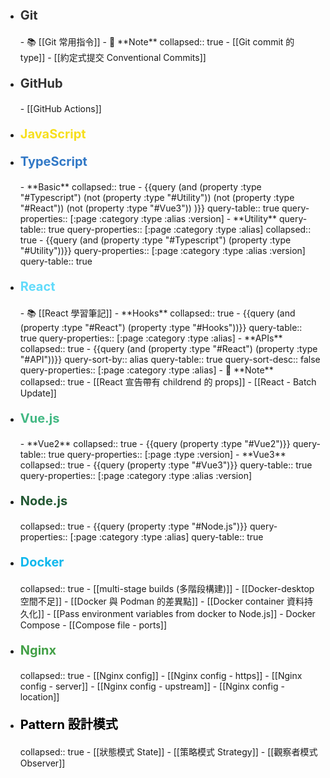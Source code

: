 - <p style="font-size: 20px; font-weight: bold; color: #333;">Git</p>
	- 📚 [[Git 常用指令]]
	- 📓 **Note**
	  collapsed:: true
		- [[Git commit 的 type]]
		- [[約定式提交 Conventional Commits]]
- <p style="font-size: 20px; font-weight: bold; color: #333;">GitHub</p>
	- [[GitHub Actions]]
- <p style="font-size: 20px; font-weight: bold; color: #f7df1e;">JavaScript</p>
- <p style="font-size: 20px; font-weight: bold; color: #3178c6;">TypeScript</p>
	- **Basic**
	  collapsed:: true
		- {{query (and (property :type "#Typescript") (not (property :type "#Utility")) (not (property :type "#React")) (not (property :type "#Vue3")) )}}
		  query-table:: true
		  query-properties:: [:page :category :type :alias :version]
	- **Utility**
	  query-table:: true
	  query-properties:: [:page :category :type :alias]
	  collapsed:: true
		- {{query (and (property :type "#Typescript") (property :type "#Utility"))}}
		  query-properties:: [:page :category :type :alias :version]
		  query-table:: true
- <p style="font-size: 20px; font-weight: bold; color: #61DBFB">React</p>
	- 📚 [[React 學習筆記]]
	- **Hooks**
	  collapsed:: true
		- {{query (and (property :type "#React") (property :type "#Hooks"))}}
		  query-table:: true
		  query-properties:: [:page :category :type :alias]
	- **APIs**
	  collapsed:: true
		- {{query (and (property :type "#React") (property :type "#API"))}}
		  query-sort-by:: alias
		  query-table:: true
		  query-sort-desc:: false
		  query-properties:: [:page :category :type :alias]
	- 📓 **Note**
	  collapsed:: true
		- [[React 宣告帶有 childrend 的 props]]
		- [[React - Batch Update]]
- <p style="font-size: 20px; font-weight: bold; color: #42b883;">Vue.js</p>
	- **Vue2**
	  collapsed:: true
		- {{query (property :type "#Vue2")}}
		  query-table:: true
		  query-properties:: [:page :type :version]
	- **Vue3**
	  collapsed:: true
		- {{query (property :type "#Vue3")}}
		  query-table:: true
		  query-properties:: [:page :category :type :alias :version]
- <p style="font-size: 20px; font-weight: bold; color: #215732;">Node.js</p>
  collapsed:: true
	- {{query (property :type "#Node.js")}}
	  query-properties:: [:page :category :type :alias]
	  query-table:: true
- <p style="font-size: 20px; font-weight: bold; color: #0db7ed;">Docker</p>
  collapsed:: true
	- [[multi-stage builds (多階段構建)]]
	- [[Docker-desktop 空間不足]]
	- [[Docker 與 Podman 的差異點]]
	- [[Docker container 資料持久化]]
	- [[Pass environment variables from docker to Node.js]]
	- Docker Compose
		- [[Compose file - ports]]
- <p style="font-size: 20px; font-weight: bold; color: #43A047;">Nginx</p>
  collapsed:: true
	- [[Nginx config]]
		- [[Nginx config - https]]
		- [[Nginx config - server]]
		- [[Nginx config - upstream]]
		- [[Nginx config - location]]
- <p style="font-size: 20px; font-weight: bold; color: #000;">Pattern 設計模式</p>
  collapsed:: true
	- [[狀態模式 State]]
	- [[策略模式 Strategy]]
	- [[觀察者模式 Observer]]